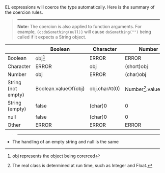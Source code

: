 EL expressions will coerce the type automatically. Here is the summary
of the coercion rules.

> ------------------------------------------------------------------------
>
> **Note:** The coercion is also applied to function arguments. For
> example, `{c:doSomething(null)}` will cause `doSomething("")` being
> called if it expects a String object.

|                    | Boolean              | Character     | Number                | String         |
|--------------------|----------------------|---------------|-----------------------|----------------|
| Boolean            | obj[^1]              | ERROR         | ERROR                 | obj.toString() |
| Character          | ERROR                | obj           | (short)obj            | obj.toString() |
| Number             | obj                  | ERROR         | (char)obj             | obj.toString() |
| String (not empty) | Boolean.valueOf(obj) | obj.charAt(0) | Number[^2].valueOf(x) | obj            |
| String (empty)     | false                | (char)0       | 0                     | "" (obj)       |
| null               | false                | (char)0       | 0                     | ""             |
| Other              | ERROR                | ERROR         | ERROR                 | obj.toString() |

> ------------------------------------------------------------------------
>
> <references/>

- The handling of an empty string and null is the same



[^1]: obj represents the object being corerced

[^2]: The real class is determined at run time, such as Integer and
    Float.
